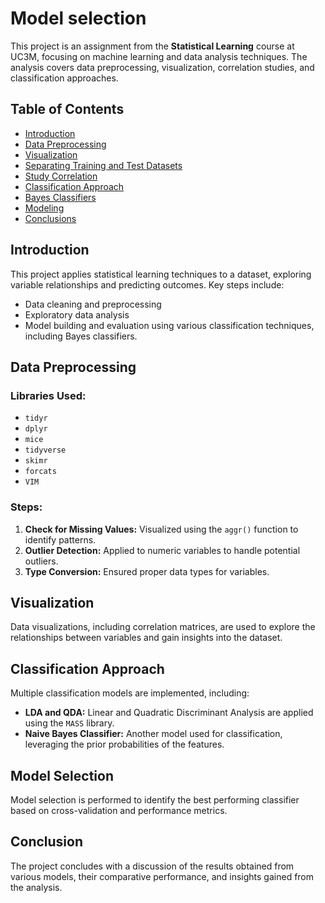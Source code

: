 # Model selection 

This project is an assignment from the **Statistical Learning** course at UC3M, focusing on machine learning and data analysis techniques. The analysis covers data preprocessing, visualization, correlation studies, and classification approaches.

## Table of Contents
- [Introduction](#introduction)
- [Data Preprocessing](#data-preprocessing)
- [Visualization](#visualization)
- [Separating Training and Test Datasets](#separating-training-and-test-datasets)
- [Study Correlation](#study-correlation)
- [Classification Approach](#classification-approach)
- [Bayes Classifiers](#bayes-classifiers)
- [Modeling](#modeling)
- [Conclusions](#conclusions)

## Introduction

This project applies statistical learning techniques to a dataset, exploring variable relationships and predicting outcomes. Key steps include:
- Data cleaning and preprocessing
- Exploratory data analysis
- Model building and evaluation using various classification techniques, including Bayes classifiers.

## Data Preprocessing

### Libraries Used:
- `tidyr`
- `dplyr`
- `mice`
- `tidyverse`
- `skimr`
- `forcats`
- `VIM`

### Steps:
1. **Check for Missing Values:** Visualized using the `aggr()` function to identify patterns.
2. **Outlier Detection:** Applied to numeric variables to handle potential outliers.
3. **Type Conversion:** Ensured proper data types for variables.

## Visualization

Data visualizations, including correlation matrices, are used to explore the relationships between variables and gain insights into the dataset.

## Classification Approach

Multiple classification models are implemented, including:
- **LDA and QDA:** Linear and Quadratic Discriminant Analysis are applied using the `MASS` library.
- **Naive Bayes Classifier:** Another model used for classification, leveraging the prior probabilities of the features.

## Model Selection

Model selection is performed to identify the best performing classifier based on cross-validation and performance metrics.

## Conclusion

The project concludes with a discussion of the results obtained from various models, their comparative performance, and insights gained from the analysis.
